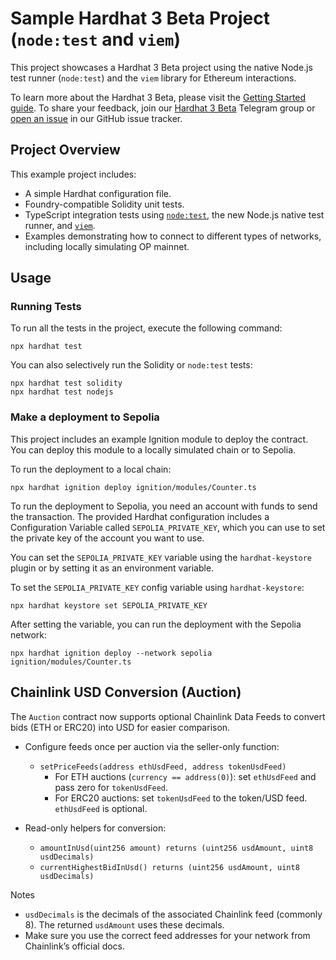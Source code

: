# Sample Hardhat 3 Beta Project (`node:test` and `viem`)

This project showcases a Hardhat 3 Beta project using the native Node.js test runner (`node:test`) and the `viem` library for Ethereum interactions.

To learn more about the Hardhat 3 Beta, please visit the [Getting Started guide](https://hardhat.org/docs/getting-started#getting-started-with-hardhat-3). To share your feedback, join our [Hardhat 3 Beta](https://hardhat.org/hardhat3-beta-telegram-group) Telegram group or [open an issue](https://github.com/NomicFoundation/hardhat/issues/new) in our GitHub issue tracker.

## Project Overview

This example project includes:

- A simple Hardhat configuration file.
- Foundry-compatible Solidity unit tests.
- TypeScript integration tests using [`node:test`](nodejs.org/api/test.html), the new Node.js native test runner, and [`viem`](https://viem.sh/).
- Examples demonstrating how to connect to different types of networks, including locally simulating OP mainnet.

## Usage

### Running Tests

To run all the tests in the project, execute the following command:

```shell
npx hardhat test
```

You can also selectively run the Solidity or `node:test` tests:

```shell
npx hardhat test solidity
npx hardhat test nodejs
```

### Make a deployment to Sepolia

This project includes an example Ignition module to deploy the contract. You can deploy this module to a locally simulated chain or to Sepolia.

To run the deployment to a local chain:

```shell
npx hardhat ignition deploy ignition/modules/Counter.ts
```

To run the deployment to Sepolia, you need an account with funds to send the transaction. The provided Hardhat configuration includes a Configuration Variable called `SEPOLIA_PRIVATE_KEY`, which you can use to set the private key of the account you want to use.

You can set the `SEPOLIA_PRIVATE_KEY` variable using the `hardhat-keystore` plugin or by setting it as an environment variable.

To set the `SEPOLIA_PRIVATE_KEY` config variable using `hardhat-keystore`:

```shell
npx hardhat keystore set SEPOLIA_PRIVATE_KEY
```

After setting the variable, you can run the deployment with the Sepolia network:

```shell
npx hardhat ignition deploy --network sepolia ignition/modules/Counter.ts
```

## Chainlink USD Conversion (Auction)

The `Auction` contract now supports optional Chainlink Data Feeds to convert bids (ETH or ERC20) into USD for easier comparison.

- Configure feeds once per auction via the seller-only function:

  - `setPriceFeeds(address ethUsdFeed, address tokenUsdFeed)`
    - For ETH auctions (`currency == address(0)`): set `ethUsdFeed` and pass zero for `tokenUsdFeed`.
    - For ERC20 auctions: set `tokenUsdFeed` to the token/USD feed. `ethUsdFeed` is optional.

- Read-only helpers for conversion:
  - `amountInUsd(uint256 amount) returns (uint256 usdAmount, uint8 usdDecimals)`
  - `currentHighestBidInUsd() returns (uint256 usdAmount, uint8 usdDecimals)`

Notes
- `usdDecimals` is the decimals of the associated Chainlink feed (commonly 8). The returned `usdAmount` uses these decimals.
- Make sure you use the correct feed addresses for your network from Chainlink’s official docs.
